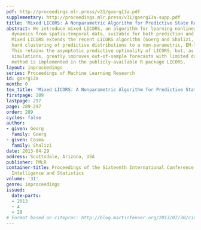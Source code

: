 ```yaml
---
pdf: http://proceedings.mlr.press/v31/goerg13a.pdf
supplementary: http://proceedings.mlr.press/v31/goerg13a-supp.pdf
title: 'Mixed LICORS: A Nonparametric Algorithm for Predictive State Reconstruction'
abstract: We introduce mixed LICORS, an algorithm for learning nonlinear, high-dimensional
  dynamics from spatio-temporal data, suitable for both prediction and simulation.
  Mixed LICORS extends the recent LICORS algorithm (Goerg and Shalizi, 2012) from
  hard clustering of predictive distributions to a non-parametric, EM-like soft clustering.
  This retains the asymptotic predictive optimality of LICORS, but, as we show in
  simulations, greatly improves out-of-sample forecasts with limited data. The new
  method is implemented in the publicly-available R package LICORS.
layout: inproceedings
series: Proceedings of Machine Learning Research
id: goerg13a
month: 0
tex_title: 'Mixed LICORS: A Nonparametric Algorithm for Predictive State Reconstruction'
firstpage: 289
lastpage: 297
page: 289-297
order: 289
cycles: false
author:
- given: Georg
  family: Goerg
- given: Cosma
  family: Shalizi
date: 2013-04-29
address: Scottsdale, Arizona, USA
publisher: PMLR
container-title: Proceedings of the Sixteenth International Conference on Artificial
  Intelligence and Statistics
volume: '31'
genre: inproceedings
issued:
  date-parts:
  - 2013
  - 4
  - 29
# Format based on citeproc: http://blog.martinfenner.org/2013/07/30/citeproc-yaml-for-bibliographies/
---
```

